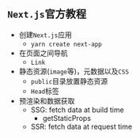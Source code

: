 ## `Next.js`官方教程
* 创建`Next.js`应用
  * `yarn create next-app`
* 在页面之间导航
  * `Link`
* 静态资源(`image`等)，元数据以及`CSS`
  * `public`目录放置静态资源
  * `Head`标签
* 预渲染和数据获取
  * SSG: fetch data at build time
    * getStaticProps
  * SSR: fetch data at request time

